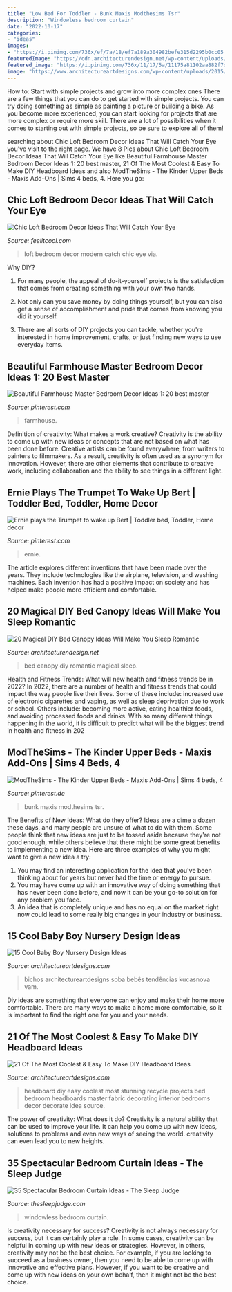 ```yaml
---
title: "Low Bed For Toddler - Bunk Maxis Modthesims Tsr"
description: "Windowless bedroom curtain"
date: "2022-10-17"
categories:
- "ideas"
images:
- "https://i.pinimg.com/736x/ef/7a/18/ef7a189a304982befe315d2295b0cc05.jpg"
featuredImage: "https://cdn.architecturendesign.net/wp-content/uploads/2015/07/AD-DIY-Bed-Canopy-19.jpg"
featured_image: "https://i.pinimg.com/736x/11/17/5a/11175a81102aa882f7d774817e369df5.jpg"
image: "https://www.architectureartdesigns.com/wp-content/uploads/2015/03/174.jpg"
---
```



How to: Start with simple projects and grow into more complex ones
There are a few things that you can do to get started with simple projects. You can try doing something as simple as painting a picture or building a bike. As you become more experienced, you can start looking for projects that are more complex or require more skill. There are a lot of possibilities when it comes to starting out with simple projects, so be sure to explore all of them!

	

		
searching about Chic Loft Bedroom Decor Ideas That Will Catch Your Eye you've visit to the right page. We have 8 Pics about Chic Loft Bedroom Decor Ideas That Will Catch Your Eye like Beautiful Farmhouse Master Bedroom Decor Ideas 1: 20 best master, 21 Of The Most Coolest &amp; Easy To Make DIY Headboard Ideas and also ModTheSims - The Kinder Upper Beds - Maxis Add-Ons | Sims 4 beds, 4. Here you go:
		
    
## Chic Loft Bedroom Decor Ideas That Will Catch Your Eye

<img loading=lazy src="http://feelitcool.com/wp-content/uploads/2016/01/modern-loft-bedroom.jpg" onerror="this.onerror=null;this.src='https://tse2.mm.bing.net/th?id=OIP.LxLNzrrXd8MGLksxQ0PsTgHaKi&amp;pid=15.1';" alt="Chic Loft Bedroom Decor Ideas That Will Catch Your Eye">

_Source: feelitcool.com_

>loft bedroom decor modern catch chic eye via. 

	

Why DIY?
1. For many people, the appeal of do-it-yourself projects is the satisfaction that comes from creating something with your own two hands.
2. Not only can you save money by doing things yourself, but you can also get a sense of accomplishment and pride that comes from knowing you did it yourself.

3. There are all sorts of DIY projects you can tackle, whether you're interested in home improvement, crafts, or just finding new ways to use everyday items.

    
## Beautiful Farmhouse Master Bedroom Decor Ideas 1: 20 Best Master

<img loading=lazy src="https://i.pinimg.com/736x/ef/7a/18/ef7a189a304982befe315d2295b0cc05.jpg" onerror="this.onerror=null;this.src='https://tse2.mm.bing.net/th?id=OIP.UJJQ_4bvrLKiMOvx4lp0sgHaJ4&amp;pid=15.1';" alt="Beautiful Farmhouse Master Bedroom Decor Ideas 1: 20 best master">

_Source: pinterest.com_

>farmhouse. 

	

Definition of creativity: What makes a work creative?
Creativity is the ability to come up with new ideas or concepts that are not based on what has been done before. Creative artists can be found everywhere, from writers to painters to filmmakers. As a result, creativity is often used as a synonym for innovation. However, there are other elements that contribute to creative work, including collaboration and the ability to see things in a different light.

    
## Ernie Plays The Trumpet To Wake Up Bert | Toddler Bed, Toddler, Home Decor

<img loading=lazy src="https://i.pinimg.com/736x/11/17/5a/11175a81102aa882f7d774817e369df5.jpg" onerror="this.onerror=null;this.src='https://tse1.mm.bing.net/th?id=OIP.LZV1ry7vFDXUbmowgQHohAHaFo&amp;pid=15.1';" alt="Ernie plays the Trumpet to wake up Bert | Toddler bed, Toddler, Home decor">

_Source: pinterest.com_

>ernie. 

	

The article explores different inventions that have been made over the years. They include technologies like the airplane, television, and washing machines. Each invention has had a positive impact on society and has helped make people more efficient and comfortable.

    
## 20 Magical DIY Bed Canopy Ideas Will Make You Sleep Romantic

<img loading=lazy src="https://cdn.architecturendesign.net/wp-content/uploads/2015/07/AD-DIY-Bed-Canopy-19.jpg" onerror="this.onerror=null;this.src='https://tse1.mm.bing.net/th?id=OIP.QE43WWZD6XzXMSssyA6VOQHaLD&amp;pid=15.1';" alt="20 Magical DIY Bed Canopy Ideas Will Make You Sleep Romantic">

_Source: architecturendesign.net_

>bed canopy diy romantic magical sleep. 

	

Health and Fitness Trends: What will new health and fitness trends be in 2022?
In 2022, there are a number of health and fitness trends that could impact the way people live their lives. Some of these include: increased use of electronic cigarettes and vaping, as well as sleep deprivation due to work or school. Others include: becoming more active, eating healthier foods, and avoiding processed foods and drinks. With so many different things happening in the world, it is difficult to predict what will be the biggest trend in health and fitness in 202
    
## ModTheSims - The Kinder Upper Beds - Maxis Add-Ons | Sims 4 Beds, 4

<img loading=lazy src="https://i.pinimg.com/736x/06/61/26/066126385aee1cac99db4db590f711b9--toddler-bed-nursery.jpg" onerror="this.onerror=null;this.src='https://tse2.mm.bing.net/th?id=OIP.hDn5FMiMNN_Uss411BdjGAHaFj&amp;pid=15.1';" alt="ModTheSims - The Kinder Upper Beds - Maxis Add-Ons | Sims 4 beds, 4">

_Source: pinterest.de_

>bunk maxis modthesims tsr. 

	

The Benefits of New Ideas: What do they offer?
Ideas are a dime a dozen these days, and many people are unsure of what to do with them. Some people think that new ideas are just to be tossed aside because they're not good enough, while others believe that there might be some great benefits to implementing a new idea. Here are three examples of why you might want to give a new idea a try: 
1. You may find an interesting application for the idea that you've been thinking about for years but never had the time or energy to pursue. 
2. You may have come up with an innovative way of doing something that has never been done before, and now it can be your go-to solution for any problem you face. 
3. An idea that is completely unique and has no equal on the market right now could lead to some really big changes in your industry or business.

    
## 15 Cool Baby Boy Nursery Design Ideas

<img loading=lazy src="https://www.architectureartdesigns.com/wp-content/uploads/2015/02/1055.jpg" onerror="this.onerror=null;this.src='https://tse3.mm.bing.net/th?id=OIP.53Rj4laizA0U_SssT5IOLgHaEb&amp;pid=15.1';" alt="15 Cool Baby Boy Nursery Design Ideas">

_Source: architectureartdesigns.com_

>bichos architectureartdesigns soba bebês tendências kucasnova vam. 

	

Diy ideas are something that everyone can enjoy and make their home more comfortable. There are many ways to make a home more comfortable, so it is important to find the right one for you and your needs.

    
## 21 Of The Most Coolest &amp; Easy To Make DIY Headboard Ideas

<img loading=lazy src="https://www.architectureartdesigns.com/wp-content/uploads/2015/03/174.jpg" onerror="this.onerror=null;this.src='https://tse2.mm.bing.net/th?id=OIP.E1WKpcIHPQAQhXEErfmuSgHaE7&amp;pid=15.1';" alt="21 Of The Most Coolest &amp; Easy To Make DIY Headboard Ideas">

_Source: architectureartdesigns.com_

>headboard diy easy coolest most stunning recycle projects bed bedroom headboards master fabric decorating interior bedrooms decor decorate idea source. 

	

The power of creativity: What does it do?
Creativity is a natural ability that can be used to improve your life. It can help you come up with new ideas, solutions to problems and even new ways of seeing the world. creativity can even lead you to new heights.

    
## 35 Spectacular Bedroom Curtain Ideas - The Sleep Judge

<img loading=lazy src="https://www.thesleepjudge.com/wp-content/uploads/2017/08/Windowless.jpg" onerror="this.onerror=null;this.src='https://tse1.mm.bing.net/th?id=OIP.ty0t1gygHwpGg0kguIgDLAHaLH&amp;pid=15.1';" alt="35 Spectacular Bedroom Curtain Ideas - The Sleep Judge">

_Source: thesleepjudge.com_

>windowless bedroom curtain. 

	

Is creativity necessary for success?
Creativity is not always necessary for success, but it can certainly play a role. In some cases, creativity can be helpful in coming up with new ideas or strategies. However, in others, creativity may not be the best choice. For example, if you are looking to succeed as a business owner, then you need to be able to come up with innovative and effective plans. However, if you want to be creative and come up with new ideas on your own behalf, then it might not be the best choice.

